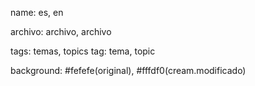 name: es, en

archivo: archivo, archivo

tags: temas, topics
tag: tema, topic


background: #fefefe(original), #fffdf0(cream.modificado)

